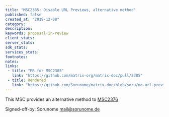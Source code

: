 ```yaml
---
title: "MSC2385: Disable URL Previews, alternative method"
published: false
created_at: "2019-12-08"
category:
description:
keywords: proposal-in-review
client_stats:
server_stats:
sdk_stats:
services_stats:
footnotes:
notes:
links:
 - title: "PR for MSC2385"
   link: "https://github.com/matrix-org/matrix-doc/pull/2385"
 - title: Rendered
   link: "https://github.com/Sorunome/matrix-doc/blob/soru/no-url-previews-2/proposals/2385-no-url-previews.md"
---
```


This MSC provides an alternative method to [MSC2376](https://github.com/matrix-org/matrix-doc/pull/2376)

Signed-off-by: Sorunome <mail@sorunome.de>
